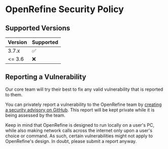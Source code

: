 # OpenRefine Security Policy

## Supported Versions

| Version | Supported          |
| ------- | ------------------ |
| 3.7.x   | :white_check_mark: |
| <= 3.6   | :x:                |

## Reporting a Vulnerability

Our core team will try their best to fix any valid vulnerability that is reported to them.

You can privately report a vulnerability to the OpenRefine team by [creating a security advisory on GitHub](https://github.com/OpenRefine/OpenRefine/security/advisories/new). This report will be kept private while it is being assessed by the team.

Keep in mind that OpenRefine is designed to run locally on a user's PC, while also making network calls across the internet only upon a user's choice or command.
As such, certain vulnerabilities might not apply to OpenRefine's design. In doubt, please submit a report anyway.
